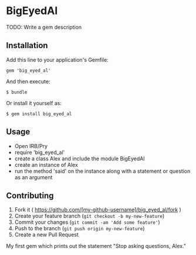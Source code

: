 # BigEyedAl

TODO: Write a gem description

## Installation

Add this line to your application's Gemfile:

    gem 'big_eyed_al'

And then execute:

    $ bundle

Or install it yourself as:

    $ gem install big_eyed_al

## Usage

- Open IRB/Pry
- require 'big_eyed_al'
- create a class Alex and include the module BigEyedAl
- create an instance of Alex
- run the method 'said' on the instance along with a statement or question as an argument


## Contributing

1. Fork it ( https://github.com/[my-github-username]/big_eyed_al/fork )
2. Create your feature branch (`git checkout -b my-new-feature`)
3. Commit your changes (`git commit -am 'Add some feature'`)
4. Push to the branch (`git push origin my-new-feature`)
5. Create a new Pull Request

My first gem which prints out the statement "Stop asking questions, Alex."
